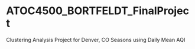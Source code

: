 # ATOC4500_BORTFELDT_FinalProject
Clustering Analysis Project for Denver, CO Seasons using Daily Mean AQI
